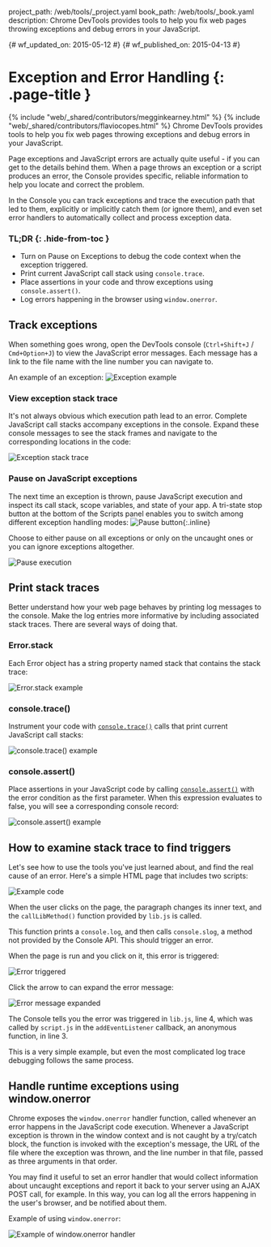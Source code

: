 project_path: /web/tools/_project.yaml
book_path: /web/tools/_book.yaml
description: Chrome DevTools provides tools to help you fix web pages throwing exceptions and debug errors in your JavaScript.

{# wf_updated_on: 2015-05-12 #}
{# wf_published_on: 2015-04-13 #}

# Exception and Error Handling {: .page-title }

{% include "web/_shared/contributors/megginkearney.html" %}
{% include "web/_shared/contributors/flaviocopes.html" %}
Chrome DevTools provides tools to help you fix web pages throwing exceptions and debug errors in your JavaScript.

Page exceptions and JavaScript errors are actually quite useful - if you can get to the details behind them. When a page throws an exception or a script produces an error, the Console provides specific, reliable information to help you locate and correct the problem.

In the Console you can track exceptions and trace the execution path that led to them, explicitly or implicitly catch them (or ignore them), and even set error handlers to automatically collect and process exception data.


### TL;DR {: .hide-from-toc }
- Turn on Pause on Exceptions to debug the code context when the exception triggered.
- Print current JavaScript call stack using <code>console.trace</code>.
- Place assertions in your code and throw exceptions using <code>console.assert()</code>.
- Log errors happening in the browser using <code>window.onerror</code>.


## Track exceptions

When something goes wrong, open the DevTools console (`Ctrl+Shift+J` / `Cmd+Option+J`) to view the JavaScript error messages.
Each message has a link to the file name with the line number you can navigate to.

An example of an exception:
![Exception example](images/track-exceptions-tracking-exceptions.jpg)

### View exception stack trace

It's not always obvious which execution path lead to an error.
Complete JavaScript call stacks accompany exceptions in the console.
Expand these console messages to see the stack frames and navigate to the corresponding locations in the code:

![Exception stack trace](images/track-exceptions-exception-stack-trace.jpg)

### Pause on JavaScript exceptions

The next time an exception is thrown,
pause JavaScript execution and inspect its call stack,
scope variables, and state of your app.
A tri-state stop button at the bottom of the Scripts panel enables you to switch among different exception handling modes: ![Pause button](images/track-exceptions-pause-gray.png){:.inline}

Choose to either pause on all exceptions or only on the uncaught ones or you can ignore exceptions altogether.

![Pause execution](images/track-exceptions-pause-execution.jpg)

## Print stack traces

Better understand how your web page behaves
by printing log messages to the console.
Make the log entries more informative by including associated stack traces. There are several ways of doing that.

### Error.stack
Each Error object has a string property named stack that contains the stack trace:

![Error.stack example](images/track-exceptions-error-stack.jpg)

### console.trace()

Instrument your code with [`console.trace()`](./console-reference#consoletraceobject) calls that print current JavaScript call stacks:

![console.trace() example](images/track-exceptions-console-trace.jpg)

### console.assert()

Place assertions in your JavaScript code by calling [`console.assert()`](./console-reference#consoleassertexpression-object)
with the error condition as the first parameter.
When this expression evaluates to false,
you will see a corresponding console record:

![console.assert() example](images/track-exceptions-console-assert.jpg)

## How to examine stack trace to find triggers

Let's see how to use the tools you've just learned about,
and find the real cause of an error.
Here's a simple HTML page that includes two scripts:

![Example code](images/track-exceptions-example-code.png)

When the user clicks on the page,
the paragraph changes its inner text,
and the `callLibMethod()` function provided by `lib.js` is called.

This function prints a `console.log`,
and then calls `console.slog`,
a method not provided by the Console API.
This should trigger an error.

When the page is run and you click on it,
this error is triggered:

![Error triggered](images/track-exceptions-example-error-triggered.png)

Click the arrow to can expand the error message:

![Error message expanded](images/track-exceptions-example-error-message-expanded.png)

The Console tells you the error was triggered in `lib.js`, line 4,
which was called by `script.js` in the `addEventListener` callback,
an anonymous function, in line 3.

This is a very simple example,
but even the most complicated log trace debugging follows the same process.

## Handle runtime exceptions using window.onerror

Chrome exposes the `window.onerror` handler function,
called whenever an error happens in the JavaScript code execution.
Whenever a JavaScript exception is thrown in the window context and
is not caught by a try/catch block,
the function is invoked with the exception's message,
the URL of the file where the exception was thrown,
and the line number in that file,
passed as three arguments in that order.

You may find it useful to set an error handler that would collect information about uncaught exceptions and report it back to your server using an AJAX POST call, for example. In this way, you can log all the errors happening in the user's browser, and be notified about them.

Example of using `window.onerror`:

![Example of window.onerror handler](images/runtime-exceptions-window-onerror.jpg)
